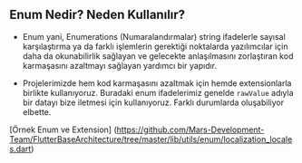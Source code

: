 ## Enum Nedir? Neden Kullanılır?

- Enum yani, Enumerations (Numaralandırmalar) string ifadelerle sayısal karşılaştırma ya da farklı işlemlerin gerektiği noktalarda yazılımcılar için daha da okunabilirlik sağlayan ve gelecekte anlaşılmasını zorlaştıran kod karmaşasını azaltmayı sağlayan yardımcı bir yapıdır.

- Projelerimizde hem kod karmaşasını azaltmak için hemde extensionlarla birlikte kullanıyoruz. Buradaki enum ifadelerimiz genelde `rawValue` adıyla bir datayı bize iletmesi için kullanıyoruz. Farklı durumlarda oluşabiliyor elbette.

 [Örnek Enum ve Extension] (https://github.com/Mars-Development-Team/FlutterBaseArchitecture/tree/master/lib/utils/enum/localization_locales.dart)